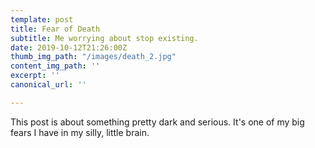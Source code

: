 ```yaml
---
template: post
title: Fear of Death
subtitle: Me worrying about stop existing.
date: 2019-10-12T21:26:00Z
thumb_img_path: "/images/death_2.jpg"
content_img_path: ''
excerpt: ''
canonical_url: ''

---
```

This post is about something pretty dark and serious. It's one of my big fears I have in my silly, little brain.